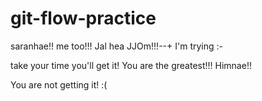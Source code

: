 # git-flow-practice
saranhae!!
me too!!!
Jal hea JJOm!!!--+
I'm trying
:-

take your time you'll get it!  You are the greatest!!! Himnae!!

You are not getting it! :(
  
